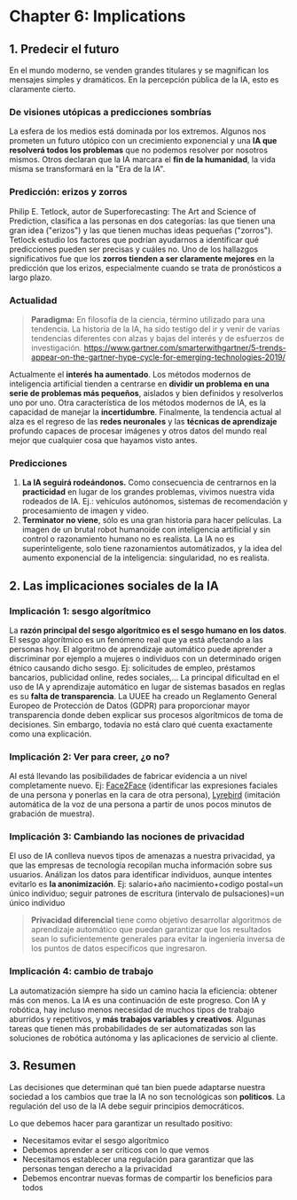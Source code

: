 # Chapter 6: Implications


## 1. Predecir el futuro
En el mundo moderno, se venden grandes titulares y se magnifican los mensajes simples y dramáticos. En la percepción pública de la IA, esto es claramente cierto. 

### De visiones utópicas a predicciones sombrías
La esfera de los medios está dominada por los extremos. Algunos nos prometen un futuro utópico con un crecimiento exponencial y una **IA que resolverá todos los problemas** que no podemos resolver por nosotros mismos. Otros declaran que la IA marcara el **fin de la humanidad**, la vida misma se transformará en la "Era de la IA".

### Predicción: erizos y zorros
Philip E. Tetlock, autor de Superforecasting: The Art and Science of Prediction, clasifica a las personas en dos categorías: las que tienen una gran idea ("erizos") y las que tienen muchas ideas pequeñas ("zorros"). Tetlock  estudio los factores que podrían ayudarnos a identificar qué predicciones pueden ser precisas y cuáles no. Uno de los hallazgos significativos fue que los  **zorros tienden a ser claramente mejores** en la predicción que los erizos, especialmente cuando se trata de pronósticos a largo plazo.

### Actualidad
> **Paradigma:** En filosofía de la ciencia, término utilizado para una tendencia. La historia de la IA, ha sido testigo del ir y venir de varias tendencias diferentes con alzas y bajas del interés y de esfuerzos de investigación. 
https://www.gartner.com/smarterwithgartner/5-trends-appear-on-the-gartner-hype-cycle-for-emerging-technologies-2019/

Actualmente el **interés ha aumentado**. Los métodos modernos de inteligencia artificial tienden a centrarse en **dividir un problema en una serie de problemas más pequeños**, aislados y bien definidos y resolverlos uno por uno. 
Otra característica de los métodos modernos de IA, es la capacidad de manejar la **incertidumbre**. 
Finalmente, la tendencia actual al alza es el regreso de las **redes neuronales** y las **técnicas de aprendizaje** profundo capaces de procesar imágenes y otros datos del mundo real mejor que cualquier cosa que hayamos visto antes.


### Predicciones

 1. **La IA seguirá rodeándonos.**
 Como consecuencia de centrarnos en la **practicidad** en lugar de los grandes problemas, vivimos
    nuestra vida rodeados de IA. Ej.: vehículos autónomos, sistemas de recomendación y procesamiento de imagen y video.
 2. **Terminator no viene**, sólo es una gran historia para hacer películas.
La imagen de un brutal robot humanoide con inteligencia artificial y sin control o razonamiento humano no es realista. La IA no es superinteligente, solo tiene razonamientos automátizados, y la idea del aumento exponencial de la inteligencia: singularidad, no es realista.


## 2. Las implicaciones sociales de la IA

### Implicación 1: sesgo algorítmico
La **razón principal del sesgo algorítmico es el sesgo humano en los datos**. El sesgo algorítmico es un fenómeno real que ya está afectando a las personas hoy. El algoritmo de aprendizaje automático puede aprender a discriminar por ejemplo a mujeres o individuos con un determinado origen étnico causando dicho sesgo.
Ej: solicitudes de empleo, préstamos bancarios, publicidad online, redes sociales,...
La principal dificultad en el uso de IA y aprendizaje automático en lugar de sistemas basados ​​en reglas es su **falta de transparencia**. La UUEE ha creado un Reglamento General Europeo de Protección de Datos (GDPR) para proporcionar mayor transparencia donde deben explicar sus procesos algorítmicos de toma de decisiones. Sin embargo, todavía no está claro qué cuenta exactamente como una explicación.

###  Implicación 2: Ver para creer, ¿o no?
AI está llevando las posibilidades de fabricar evidencia a un nivel completamente nuevo.
Ej: [Face2Face](https://www.youtube.com/watch?v=ohmajJTcpNk) (identificar las expresiones faciales de una persona y ponerlas en la cara de otra persona), [Lyrebird](https://lyrebird.ai/) (imitación automática de la voz de una persona a partir de unos pocos minutos de grabación de muestra).

### Implicación 3: Cambiando las nociones de privacidad
El uso de IA conlleva nuevos tipos de amenazas a nuestra privacidad, ya que las empresas de tecnología recopilan mucha información sobre sus usuarios. 
Análizan los datos para identificar individuos, aunque intentes evitarlo es **la anonimización**.
Ej: salario+año nacimiento+codigo postal=un único individuo; seguir patrones de escritura (intervalo de pulsaciones)=un único individuo 

> **Privacidad diferencial** tiene como objetivo desarrollar algoritmos de
> aprendizaje automático que puedan garantizar que los resultados sean
> lo suficientemente generales para evitar la ingeniería inversa de los
> puntos de datos específicos que ingresaron.

### Implicación 4: cambio de trabajo
La automatización siempre ha sido un camino hacia la eficiencia: obtener más con menos. La IA es una continuación de este progreso. Con IA y robótica, hay incluso menos necesidad de muchos tipos de trabajo aburridos y repetitivos, y **más trabajos variables y creativos**.
Algunas tareas que tienen más probabilidades de ser automatizadas son las soluciones de robótica autónoma y las aplicaciones de servicio al cliente.

## 3. Resumen
Las decisiones que determinan qué tan bien puede adaptarse nuestra sociedad a los cambios que trae la IA no son tecnológicas son **politicos**. La regulación del uso de la IA debe seguir principios democráticos.

Lo que debemos hacer para garantizar un resultado positivo:
-   Necesitamos evitar el sesgo algorítmico
-   Debemos aprender a ser críticos con lo que vemos
-   Necesitamos establecer una regulación para garantizar que las personas tengan derecho a la privacidad
-  Debemos  encontrar nuevas formas de compartir los beneficios para todos
